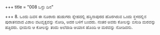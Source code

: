 +++
title = "008 ಒನ್ದು ದಿನ"

+++
8. ಒಂದು ದಿವಸ  ಈ ನೂರಾರು ಹುಡುಗರು ಸ್ನೇಹದಲ್ಲಿ ಹಸ್ತಿನಾಪುರದ ಹೊರಗಿರುವ ಒಂದು ಸ್ಥಳದಲ್ಲಿನ ಪುರಾತನವಾದ  ವಿಶಾಲ ವಟವೃಕ್ಷವನ್ನು ನೋಡಿ, ಅದರ ಬಳಿಗೆ ಬಂದರು. ನಂತರ ಅವರು  ಕೋಲನ್ನು ಬಿಸುಡಿ ಮರವನ್ನು ಹತ್ತಿದರು. ಭೀಮನು ಆ ಕೋಲನ್ನು ತಂದು ಅಲೆದಾಡಿ ಆಯಾಸ ಹೊಂದಿ ಆ ಮರವನ್ನು ನೋಡಿದನು.